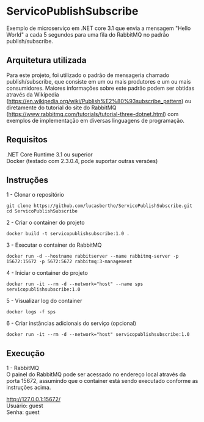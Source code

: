 # ServicoPublishSubscribe

Exemplo de microserviço em .NET core 3.1 que envia a mensagem "Hello World" a cada 5 segundos para uma fila do RabbitMQ no padrão publish/subscribe.

## Arquitetura utilizada

Para este projeto, foi utilizado o padrão de mensageria chamado publish/subscribe, que consiste em um ou mais produtores e um ou mais consumidores.
Maiores informações sobre este padrão podem ser obtidas através da Wikipedia (https://en.wikipedia.org/wiki/Publish%E2%80%93subscribe_pattern) ou diretamente do tutorial do site do RabbitMQ (https://www.rabbitmq.com/tutorials/tutorial-three-dotnet.html) com exemplos de implementação em diversas linguagens de programação.

## Requisitos

.NET Core Runtime 3.1 ou superior  
Docker (testado com 2.3.0.4, pode suportar outras versões)

## Instruções

1 - Clonar o repositório  
```shell
git clone https://github.com/lucasbertho/ServicoPublishSubscribe.git  
cd ServicoPublishSubscribe
```

2 - Criar o container do projeto  
```shell
docker build -t servicopublishsubscribe:1.0 .  
```

3 - Executar o container do RabbitMQ  
```shell
docker run -d --hostname rabbitserver --name rabbitmq-server -p 15672:15672 -p 5672:5672 rabbitmq:3-management  
```

4 - Iniciar o container do projeto  
```shell
docker run -it --rm -d --network="host" --name sps servicopublishsubscribe:1.0  
```

5 - Visualizar log do container  
```shell
docker logs -f sps  
```
  
6 - Criar instâncias adicionais do serviço (opcional)  
```shell
docker run -it --rm -d --network="host" servicopublishsubscribe:1.0  
```

## Execução

1 - RabbitMQ  
O painel do RabbitMQ pode ser acessado no endereço local através da porta 15672, assumindo que o container está sendo executado conforme as instruções acima.  

http://127.0.0.1:15672/  
Usuário: guest  
Senha: guest  


